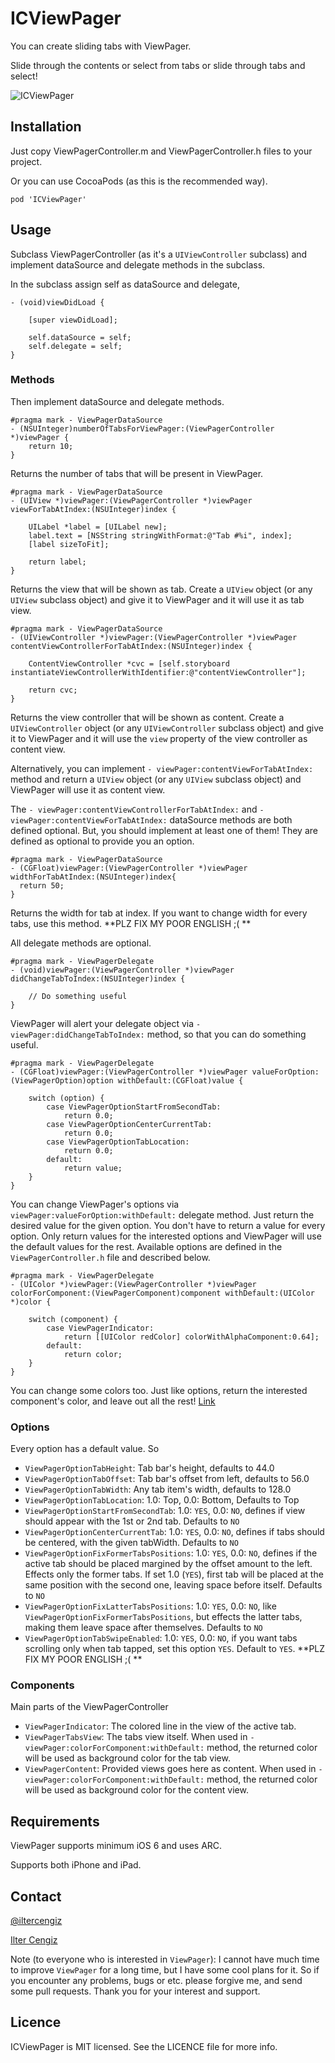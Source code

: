 ICViewPager
===========

You can create sliding tabs with ViewPager.

Slide through the contents or select from tabs or slide through tabs and select!

<img src="https://raw.githubusercontent.com/iltercengiz/ICViewPager/master/Resources/Screenshot.jpg" alt="ICViewPager" title="ICViewPager">

## Installation

Just copy ViewPagerController.m and ViewPagerController.h files to your project.

Or you can use CocoaPods (as this is the recommended way).

`pod 'ICViewPager'`

## Usage

Subclass ViewPagerController (as it's a `UIViewController` subclass) and implement dataSource and delegate methods in the subclass.

In the subclass assign self as dataSource and delegate,

```
- (void)viewDidLoad {
    
    [super viewDidLoad];
    
    self.dataSource = self;
    self.delegate = self;
}
```

### Methods

Then implement dataSource and delegate methods.
```
#pragma mark - ViewPagerDataSource
- (NSUInteger)numberOfTabsForViewPager:(ViewPagerController *)viewPager {
    return 10;
}
```
Returns the number of tabs that will be present in ViewPager.

```
#pragma mark - ViewPagerDataSource
- (UIView *)viewPager:(ViewPagerController *)viewPager viewForTabAtIndex:(NSUInteger)index {

    UILabel *label = [UILabel new];
    label.text = [NSString stringWithFormat:@"Tab #%i", index];
    [label sizeToFit];
    
    return label;
}
```
Returns the view that will be shown as tab. Create a `UIView` object (or any `UIView` subclass object) and give it to ViewPager and it will use it as tab view.

```
#pragma mark - ViewPagerDataSource
- (UIViewController *)viewPager:(ViewPagerController *)viewPager contentViewControllerForTabAtIndex:(NSUInteger)index {
    
    ContentViewController *cvc = [self.storyboard instantiateViewControllerWithIdentifier:@"contentViewController"];
    
    return cvc;
}
```
Returns the view controller that will be shown as content. Create a `UIViewController` object (or any `UIViewController` subclass object) and give it to ViewPager and it will use the `view` property of the view controller as content view.

Alternatively, you can implement `- viewPager:contentViewForTabAtIndex:` method and return a `UIView` object (or any `UIView` subclass object) and ViewPager will use it as content view.

The `- viewPager:contentViewControllerForTabAtIndex:` and `- viewPager:contentViewForTabAtIndex:` dataSource methods are both defined optional. But, you should implement at least one of them! They are defined as optional to provide you an option.

```
#pragma mark - ViewPagerDataSource
- (CGFloat)viewPager:(ViewPagerController *)viewPager widthForTabAtIndex:(NSUInteger)index{
  return 50;
}
```

Returns the width for tab at index. If you want to change width for every tabs, use this method.
**PLZ FIX MY POOR ENGLISH ;( **

All delegate methods are optional.

```
#pragma mark - ViewPagerDelegate
- (void)viewPager:(ViewPagerController *)viewPager didChangeTabToIndex:(NSUInteger)index {
    
    // Do something useful
}
```
ViewPager will alert your delegate object via `- viewPager:didChangeTabToIndex:` method, so that you can do something useful.

```
#pragma mark - ViewPagerDelegate
- (CGFloat)viewPager:(ViewPagerController *)viewPager valueForOption:(ViewPagerOption)option withDefault:(CGFloat)value {
    
    switch (option) {
        case ViewPagerOptionStartFromSecondTab:
            return 0.0;
        case ViewPagerOptionCenterCurrentTab:
            return 0.0;
        case ViewPagerOptionTabLocation:
            return 0.0;
        default:
            return value;
    }
}
```
You can change ViewPager's options via `viewPager:valueForOption:withDefault:` delegate method. Just return the desired value for the given option. You don't have to return a value for every option. Only return values for the interested options and ViewPager will use the default values for the rest. Available options are defined in the `ViewPagerController.h` file and described below.

```
#pragma mark - ViewPagerDelegate
- (UIColor *)viewPager:(ViewPagerController *)viewPager colorForComponent:(ViewPagerComponent)component withDefault:(UIColor *)color {
    
    switch (component) {
        case ViewPagerIndicator:
            return [[UIColor redColor] colorWithAlphaComponent:0.64];
        default:
            return color;
    }
}
```
You can change some colors too. Just like options, return the interested component's color, and leave out all the rest! [Link](http://www.youtube.com/watch?v=LBTXNPZPfbE)
    
### Options

Every option has a default value. So 

 * `ViewPagerOptionTabHeight`: Tab bar's height, defaults to 44.0
 * `ViewPagerOptionTabOffset`: Tab bar's offset from left, defaults to 56.0
 * `ViewPagerOptionTabWidth`: Any tab item's width, defaults to 128.0
 * `ViewPagerOptionTabLocation`: 1.0: Top, 0.0: Bottom, Defaults to Top
 * `ViewPagerOptionStartFromSecondTab`: 1.0: `YES`, 0.0: `NO`, defines if view should appear with the 1st or 2nd tab. Defaults to `NO`
 * `ViewPagerOptionCenterCurrentTab`: 1.0: `YES`, 0.0: `NO`, defines if tabs should be centered, with the given tabWidth. Defaults to `NO`
 * `ViewPagerOptionFixFormerTabsPositions`: 1.0: `YES`, 0.0: `NO`, defines if the active tab should be placed margined by the offset amount to the left. Effects only the former tabs. If set 1.0 (`YES`), first tab will be placed at the same position with the second one, leaving space before itself. Defaults to `NO`
 * `ViewPagerOptionFixLatterTabsPositions`: 1.0: `YES`, 0.0: `NO`, like `ViewPagerOptionFixFormerTabsPositions`, but effects the latter tabs, making them leave space after themselves. Defaults to `NO`
 * `ViewPagerOptionTabSwipeEnabled`: 1.0: `YES`, 0.0: `NO`, if you want tabs scrolling only when tab tapped, set this option `YES`. Default to `YES`. **PLZ FIX MY POOR ENGLISH ;( **

### Components

Main parts of the ViewPagerController

 * `ViewPagerIndicator`: The colored line in the view of the active tab.
 * `ViewPagerTabsView`: The tabs view itself. When used in `- viewPager:colorForComponent:withDefault:` method, the returned color will be used as background color for the tab view.
 * `ViewPagerContent`: Provided views goes here as content. When used in `- viewPager:colorForComponent:withDefault:` method, the returned color will be used as background color for the content view.

## Requirements

ViewPager supports minimum iOS 6 and uses ARC.

Supports both iPhone and iPad.

## Contact
[@iltercengiz](https://twitter.com/iltercengiz)

[Ilter Cengiz](mailto:me@iltercengiz.info)

Note (to everyone who is interested in `ViewPager`): I cannot have much time to improve `ViewPager` for a long time, but I have some cool plans for it. So if you encounter any problems, bugs or etc. please forgive me, and send some pull requests. Thank you for your interest and support.

## Licence
ICViewPager is MIT licensed. See the LICENCE file for more info.
